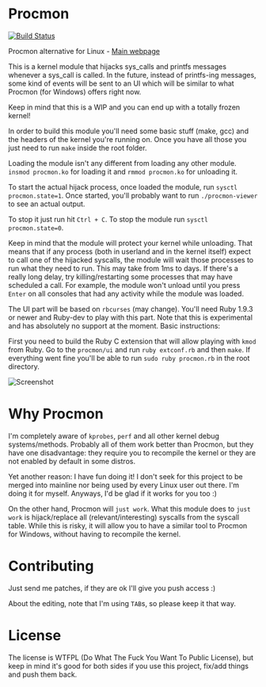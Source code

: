 Procmon
=======

[![Build Status](https://drone.io/github.com/alexandernst/procmon/status.png)](https://drone.io/github.com/alexandernst/procmon/latest)

Procmon alternative for Linux - [Main webpage](http://alexandernst.github.io/procmon "Procmon's Homepage")


This is a kernel module that hijacks sys_calls and printfs messages whenever a 
sys_call is called. In the future, instead of printfs-ing messages, some kind 
of events will be sent to an UI which will be similar to what Procmon (for 
Windows) offers right now.

Keep in mind that this is a WIP and you can end up with a totally frozen 
kernel!


In order to build this module you'll need some basic stuff (make, gcc) and the 
headers of the kernel you're running on. Once you have all those you just need
to run ```make``` inside the root folder.

Loading the module isn't any different from loading any other module. 
```insmod procmon.ko``` for loading it and ```rmmod procmon.ko``` for 
unloading it.

To start the actual hijack process, once loaded the module, run 
```sysctl procmon.state=1```. Once started, you'll probably want to run 
```./procmon-viewer``` to see an actual output.

To stop it just run hit ```Ctrl + C```. To stop the module run 
```sysctl procmon.state=0```.

Keep in mind that the module will protect your kernel while unloading. That 
means that if any process (both in userland and in the kernel itself) expect 
to call one of the hijacked syscalls, the module will wait those processes to 
run what they need to run. This may take from 1ms to days. If there's a really 
long delay, try killing/restarting some processes that may have scheduled a 
call. For example, the module won't unload until you press ```Enter``` on all 
consoles that had any activity while the module was loaded.

The UI part will be based on ```rbcurses``` (may change). You'll need Ruby 
1.9.3 or newer and Ruby-dev to play with this part. Note that this is 
experimental and has absolutely no support at the moment. Basic instructions:

First you need to build the Ruby C extension that will allow playing with 
```kmod``` from Ruby. Go to the ```procmon/ui``` and run ```ruby extconf.rb``` 
and then ```make```. If everything went fine you'll be able to run 
```sudo ruby procmon.rb``` in the root directory.

![Screenshot](https://raw.github.com/alexandernst/procmon/screenshots/screenshot1.jpeg)

Why Procmon
=======

I'm completely aware of ```kprobes```, ```perf``` and all other kernel debug 
systems/methods. Probably all of them work better than Procmon, but they have 
one disadvantage: they require you to recompile the kernel or they are not 
enabled by default in some distros.

Yet another reason: I have fun doing it! I don't seek for this project to be 
merged into mainline nor being used by every Linux user out there. I'm doing 
it for myself. Anyways, I'd be glad if it works for you too :)

On the other hand, Procmon will ```just work```.
What this module does to ```just work``` is hijack/replace all 
(relevant/interesting) syscalls from the syscall table. While this is risky, 
it will allow you to have a similar tool to Procmon for Windows, without having
to recompile the kernel.

Contributing
=======

Just send me patches, if they are ok I'll give you push access :)

About the editing, note that I'm using ```TAB```s, so please keep it that way.

License
=======

The license is WTFPL (Do What The Fuck You Want To Public License), but keep
in mind it's good for both sides if you use this project, fix/add things and
push them back.